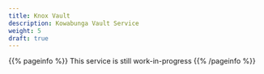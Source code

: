 ```yaml
---
title: Knox Vault
description: Kowabunga Vault Service
weight: 5
draft: true
---
```


{{% pageinfo %}}
This service is still work-in-progress
{{% /pageinfo %}}
